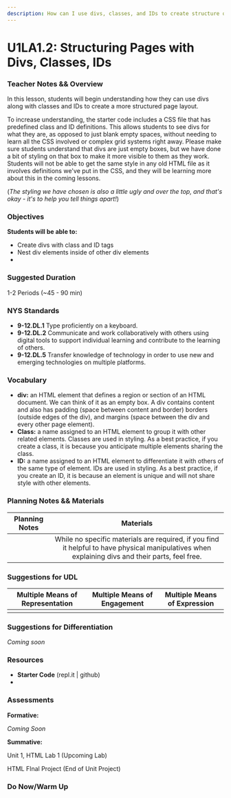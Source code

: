 ```yaml
---
description: How can I use divs, classes, and IDs to create structure on a page?
---
```


# U1LA1.2: Structuring Pages with Divs, Classes, IDs

### Teacher Notes && Overview

In this lesson, students will begin understanding how they can use divs along with classes and IDs to create a more structured page layout.

To increase understanding, the starter code includes a CSS file that has predefined class and ID definitions. This allows students to see divs for what they are, as opposed to just blank empty spaces, without needing to learn all the CSS involved or complex grid systems right away. Please make sure students understand that divs are just empty boxes, but we have done a bit of styling on that box to make it more visible to them as they work. Students will not be able to get the same style in any old HTML file as it involves definitions we've put in the CSS, and they will be learning more about this in the coming lessons.

(_The styling we have chosen is also a little ugly and over the top, and that's okay - it's to help you tell things apart!_)

### Objectives

**Students will be able to:**

* Create divs with class and ID tags
* Nest div elements inside of other div elements
*

### Suggested Duration

1-2 Periods (\~45 - 90 min)

### NYS Standards

* **9-12.DL.1** Type proficiently on a keyboard.
* **9-12.DL.2** Communicate and work collaboratively with others using digital tools to support individual learning and contribute to the learning of others.
* **9-12.DL.5** Transfer knowledge of technology in order to use new and emerging technologies on multiple platforms.

### Vocabulary

* **div:** an HTML element that defines a region or section of an HTML document. We can think of it as an empty box. A div contains content and also has padding (space between content and border) borders (outside edges of the div), and margins (space between the div and every other page element).
* **Class:** a name assigned to an HTML element to group it with other related elements. Classes are used in styling. As a best practice, if you create a class, it is because you anticipate multiple elements sharing the class.
* **ID:** a name assigned to an HTML element to differentiate it with others of the same type of element. IDs are used in styling. As a best practice, if you create an ID, it is because an element is unique and will not share style with other elements.

### Planning Notes && Materials

| Planning Notes |                                                                     Materials                                                                    |
| :------------: | :----------------------------------------------------------------------------------------------------------------------------------------------: |
|                | While no specific materials are required, if you find it helpful to have physical manipulatives when explaining divs and their parts, feel free. |

### Suggestions for UDL

| Multiple Means of Representation | Multiple Means of Engagement | Multiple Means of Expression |
| :------------------------------: | :--------------------------: | :--------------------------: |
|                                  |                              |                              |

### Suggestions for Differentiation

_Coming soon_

### Resources

* **Starter Code** (repl.it | github)
*

### Assessments

**Formative:**

_Coming Soon_

**Summative:**

Unit 1, HTML Lab 1 (Upcoming Lab)

HTML FInal Project (End of Unit Project)

### Do Now/Warm Up
